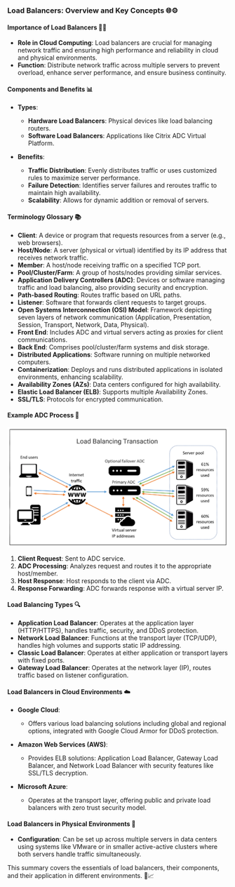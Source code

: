 ### Load Balancers: Overview and Key Concepts 🌐⚙️

#### Importance of Load Balancers 🏋️‍♂️

- **Role in Cloud Computing**: Load balancers are crucial for managing network traffic and ensuring high performance and reliability in cloud and physical environments.
- **Function**: Distribute network traffic across multiple servers to prevent overload, enhance server performance, and ensure business continuity.

#### Components and Benefits 📊

- **Types**:
  - **Hardware Load Balancers**: Physical devices like load balancing routers.
  - **Software Load Balancers**: Applications like Citrix ADC Virtual Platform.

- **Benefits**:
  - **Traffic Distribution**: Evenly distributes traffic or uses customized rules to maximize server performance.
  - **Failure Detection**: Identifies server failures and reroutes traffic to maintain high availability.
  - **Scalability**: Allows for dynamic addition or removal of servers.

#### Terminology Glossary 📚

- **Client**: A device or program that requests resources from a server (e.g., web browsers).
- **Host/Node**: A server (physical or virtual) identified by its IP address that receives network traffic.
- **Member**: A host/node receiving traffic on a specified TCP port.
- **Pool/Cluster/Farm**: A group of hosts/nodes providing similar services.
- **Application Delivery Controllers (ADC)**: Devices or software managing traffic and load balancing, also providing security and encryption.
- **Path-based Routing**: Routes traffic based on URL paths.
- **Listener**: Software that forwards client requests to target groups.
- **Open Systems Interconnection (OSI) Model**: Framework depicting seven layers of network communication (Application, Presentation, Session, Transport, Network, Data, Physical).
- **Front End**: Includes ADC and virtual servers acting as proxies for client communications.
- **Back End**: Comprises pool/cluster/farm systems and disk storage.
- **Distributed Applications**: Software running on multiple networked computers.
- **Containerization**: Deploys and runs distributed applications in isolated environments, enhancing scalability.
- **Availability Zones (AZs)**: Data centers configured for high availability.
- **Elastic Load Balancer (ELB)**: Supports multiple Availability Zones.
- **SSL/TLS**: Protocols for encrypted communication.

#### Example ADC Process 🔄

![load](load.png)

1. **Client Request**: Sent to ADC service.
2. **ADC Processing**: Analyzes request and routes it to the appropriate host/member.
3. **Host Response**: Host responds to the client via ADC.
4. **Response Forwarding**: ADC forwards response with a virtual server IP.

#### Load Balancing Types 🔍

- **Application Load Balancer**: Operates at the application layer (HTTP/HTTPS), handles traffic, security, and DDoS protection.
- **Network Load Balancer**: Functions at the transport layer (TCP/UDP), handles high volumes and supports static IP addressing.
- **Classic Load Balancer**: Operates at either application or transport layers with fixed ports.
- **Gateway Load Balancer**: Operates at the network layer (IP), routes traffic based on listener configuration.

#### Load Balancers in Cloud Environments ☁️

- **Google Cloud**:
  - Offers various load balancing solutions including global and regional options, integrated with Google Cloud Armor for DDoS protection.
  
- **Amazon Web Services (AWS)**:
  - Provides ELB solutions: Application Load Balancer, Gateway Load Balancer, and Network Load Balancer with security features like SSL/TLS decryption.

- **Microsoft Azure**:
  - Operates at the transport layer, offering public and private load balancers with zero trust security model.

#### Load Balancers in Physical Environments 🏢

- **Configuration**: Can be set up across multiple servers in data centers using systems like VMware or in smaller active-active clusters where both servers handle traffic simultaneously.

This summary covers the essentials of load balancers, their components, and their application in different environments. 🌟📈
